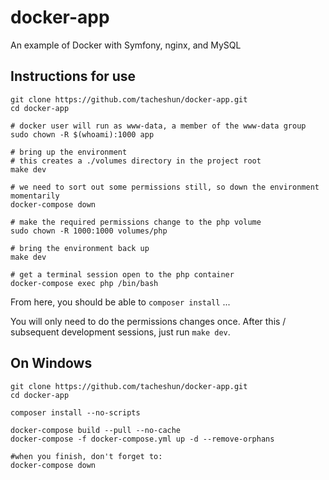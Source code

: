 # docker-app
An example of Docker with Symfony, nginx, and MySQL

## Instructions for use

``` language-shell
git clone https://github.com/tacheshun/docker-app.git
cd docker-app

# docker user will run as www-data, a member of the www-data group
sudo chown -R $(whoami):1000 app

# bring up the environment
# this creates a ./volumes directory in the project root
make dev

# we need to sort out some permissions still, so down the environment momentarily
docker-compose down

# make the required permissions change to the php volume
sudo chown -R 1000:1000 volumes/php

# bring the environment back up
make dev

# get a terminal session open to the php container
docker-compose exec php /bin/bash
```
From here, you should be able to `composer install` ...

You will only need to do the permissions changes once. After this / subsequent development sessions, just run `make dev`.

## On Windows

``` language-shell
git clone https://github.com/tacheshun/docker-app.git
cd docker-app

composer install --no-scripts

docker-compose build --pull --no-cache 
docker-compose -f docker-compose.yml up -d --remove-orphans

#when you finish, don't forget to:
docker-compose down 
